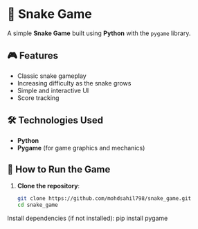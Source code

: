 # 🐍 Snake Game

A simple **Snake Game** built using **Python** with the `pygame` library.

## 🎮 Features
- Classic snake gameplay
- Increasing difficulty as the snake grows
- Simple and interactive UI
- Score tracking

## 🛠 Technologies Used
- **Python**
- **Pygame** (for game graphics and mechanics)

## 📜 How to Run the Game
1. **Clone the repository**:
   ```sh
   git clone https://github.com/mohdsahil798/snake_game.git
   cd snake_game
   
Install dependencies (if not installed):
pip install pygame

